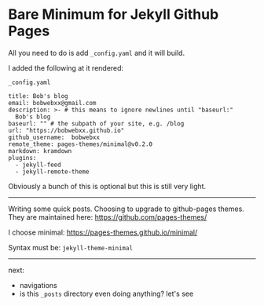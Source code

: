 # Bare Minimum for Jekyll Github Pages

All you need to do is add `_config.yaml` and it will build.

I added the following at it rendered:

`_config.yaml`

```
title: Bob's blog
email: bobwebxx@gmail.com
description: >- # this means to ignore newlines until "baseurl:"
  Bob's blog
baseurl: "" # the subpath of your site, e.g. /blog
url: "https://bobwebxx.github.io"
github_username:  bobwebxx
remote_theme: pages-themes/minimal@v0.2.0
markdown: kramdown
plugins:
  - jekyll-feed
  - jekyll-remote-theme
```

Obviously a bunch of this is optional but this is still very light.

---

Writing some quick posts. Choosing to upgrade to github-pages themes. They are maintained here: https://github.com/pages-themes/

I choose minimal: https://pages-themes.github.io/minimal/

Syntax must be: `jekyll-theme-minimal`

---

next: 

* navigations
* is this `_posts` directory even doing anything? let's see
